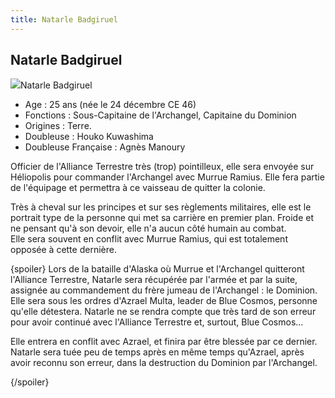 ```yaml
---
title: Natarle Badgiruel
---
```


Natarle Badgiruel
-----------------

![](/images/stories/saga/gundamseed/images/nataru/natarle.jpg)Natarle Badgiruel   
- Age : 25 ans (née le 24 décembre CE 46)   
- Fonctions : Sous-Capitaine de l'Archangel, Capitaine du Dominion   
- Origines : Terre.   
- Doubleuse : Houko Kuwashima   
- Doubleuse Française : Agnès Manoury


Officier de l'Alliance Terrestre très (trop) pointilleux, elle sera envoyée sur Héliopolis pour commander l'Archangel avec Murrue Ramius. Elle fera partie de l'équipage et permettra à ce vaisseau de quitter la colonie.


Très à cheval sur les principes et sur ses règlements militaires, elle est le portrait type de la personne qui met sa carrière en premier plan. Froide et ne pensant qu'à son devoir, elle n'a aucun côté humain au combat.   
Elle sera souvent en conflit avec Murrue Ramius, qui est totalement opposée à cette dernière.


{spoiler}
Lors de la bataille d'Alaska où Murrue et l'Archangel quitteront l'Alliance Terrestre, Natarle sera récupérée par l'armée et par la suite, assignée au commandement du frère jumeau de l'Archangel : le Dominion.
Elle sera sous les ordres d'Azrael Multa, leader de Blue Cosmos, personne qu'elle détestera. Natarle ne se rendra compte que très tard de son erreur pour avoir continué avec l'Alliance Terrestre et, surtout, Blue Cosmos...


Elle entrera en conflit avec Azrael, et finira par être blessée par ce dernier. Natarle sera tuée peu de temps après en même temps qu'Azrael, après avoir reconnu son erreur, dans la destruction du Dominion par l'Archangel.


{/spoiler}